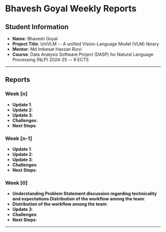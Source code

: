 # Bhavesh Goyal Weekly Reports

## Student Information
- **Name**: Bhavesh Goyal
- **Project Title**: UniVLM -- A unified Vision-Language Model (VLM) library
- **Mentor**: Md Imbesat Hassan Rizvi
- **Course**: Data Analysis Software Project (DASP) for Natural Language Processing (NLP) 2024-25 -- 9 ECTS

---

## Reports

### Week [n]

- **Update 1**: 
- **Update 2**: 
- **Update 3**: 
- **Challenges**: 
- **Next Steps**: 

### Week [n-1]

- **Update 1**: 
- **Update 2**: 
- **Update 3**: 
- **Challenges**: 
- **Next Steps**: 

### Week [0]

- **Understanding Problem Statement discussion regarding technicality and expectations
Distribution of the workflow among the team**: 
- **Distribution of the workflow among the team**: 
- **Update 3**: 
- **Challenges**: 
- **Next Steps**: 

---
